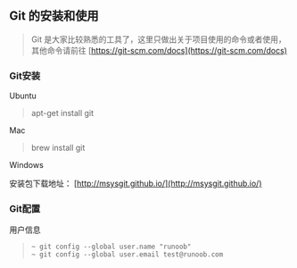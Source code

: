 ## Git 的安装和使用

> Git 是大家比较熟悉的工具了，这里只做出关于项目使用的命令或者使用，其他命令请前往 [https://git-scm.com/docs](https://git-scm.com/docs)

### Git安装

Ubuntu

> apt-get install git

Mac

> brew install git

Windows

安装包下载地址： [http://msysgit.github.io/](http://msysgit.github.io/)

### Git配置

用户信息

> ```
> ~ git config --global user.name "runoob"
> ~ git config --global user.email test@runoob.com
> ```



